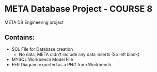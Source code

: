 # META Database Project - COURSE 8
META DB Engineering project

## Contains:
- SQL File for Database creation
     - No data, META didn't include any data inserts (So left blank)
- MYSQL Workbench Model File
- EER Diagram exported as a PNG from Workbench